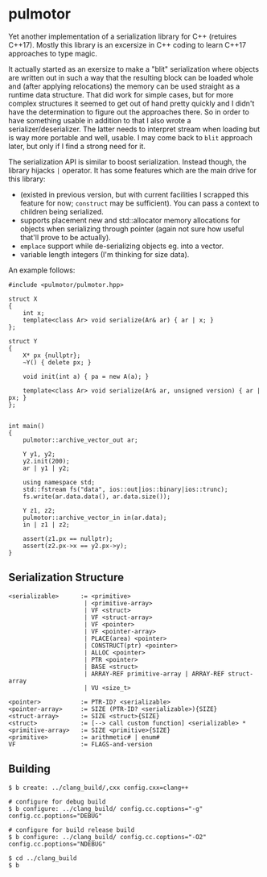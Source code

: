 # pulmotor
Yet another implementation of a serialization library for C++ (retuires C++17). Mostly this library is an excersize in C++ coding to learn C++17 approaches to type magic.

It actually started as an exersize to make a "blit" serialization where objects are written out in such a way that the resulting block can be loaded whole and (after applying relocations) the memory can be used straight as a runtime data structure. That did work for simple cases, but for more complex structures it seemed to get out of hand pretty quickly and I didn't have the determination to figure out the approaches there. So in order to have something usable in addition to that I also wrote a serializer/deserializer. The latter needs to interpret stream when loading but is way more portable and well, usable. I may come back to `blit` approach later, but only if I find a strong need for it.

The serialization API is similar to boost serialization. Instead though, the library hijacks `|` operator. It has some features which are the main drive for this library:

- (existed in previous version, but with current facilities I scrapped this feature for now; `construct` may be sufficient). You can pass a context to children being serialized.
- supports placement new and std::allocator memory allocations for objects when serializing through pointer (again not sure how useful that'll prove to be actually).
- `emplace` support  while de-serializing objects eg. into a vector.
- variable length integers (I'm thinking for size data).

An example follows:

```
#include <pulmotor/pulmotor.hpp>

struct X
{
    int x;
    template<class Ar> void serialize(Ar& ar) { ar | x; }
};

struct Y
{
    X* px {nullptr};
    ~Y() { delete px; }

    void init(int a) { pa = new A(a); }

    template<class Ar> void serialize(Ar& ar, unsigned version) { ar | px; }
};


int main()
{
    pulmotor::archive_vector_out ar;

    Y y1, y2;
    y2.init(200);
    ar | y1 | y2;

    using namespace std;
    std::fstream fs("data", ios::out|ios::binary|ios::trunc);
    fs.write(ar.data.data(), ar.data.size());

    Y z1, z2;
    pulmotor::archive_vector_in in(ar.data);
    in | z1 | z2;

    assert(z1.px == nullptr);
    assert(z2.px->x == y2.px->y);
}
```

## Serialization Structure

```
<serializable>      := <primitive>
                     | <primitive-array>
                     | VF <struct>
                     | VF <struct-array>
                     | VF <pointer>
                     | VF <pointer-array>
                     | PLACE(area) <pointer>
                     | CONSTRUCT(ptr) <pointer>
                     | ALLOC <pointer>
                     | PTR <pointer>
                     | BASE <struct>
                     | ARRAY-REF primitive-array | ARRAY-REF struct-array
                     | VU <size_t>

<pointer>           := PTR-ID? <serializable>
<pointer-array>     := SIZE (PTR-ID? <serializable>){SIZE}
<struct-array>      := SIZE <struct>{SIZE}
<struct>            := [--> call custom function] <serializable> *
<primitive-array>   := SIZE <primitive>{SIZE}
<primitive>         := arithmetic# | enum#
VF                  := FLAGS-and-version
```

## Building

```
$ b create: ../clang_build/,cxx config.cxx=clang++

# configure for debug build
$ b configure: ../clang_build/ config.cc.coptions="-g" config.cc.poptions="DEBUG"

# configure for build release build
$ b configure: ../clang_build/ config.cc.coptions="-O2" config.cc.poptions="NDEBUG"

$ cd ../clang_build
$ b
```

